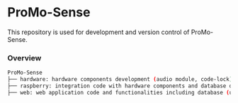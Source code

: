 # ProMo-Sense

This repository is used for development and version control of ProMo-Sense.

### Overview
```bash
ProMo-Sense
├── hardware: hardware components development (audio module, code-lock)
├── raspberry: integration code with hardware components and database on Raspberry Pi (using Python)
├── web: web application code and functionalities including database (using Vite-React)
```
